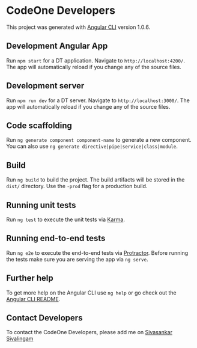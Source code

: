 # CodeOne Developers

This project was generated with [Angular CLI](https://github.com/angular/angular-cli) version 1.0.6.

## Development Angular App

Run `npm start` for a DT application. Navigate to `http://localhost:4200/`. The app will automatically reload if you change any of the source files.

## Development server

Run `npm run dev` for a DT server. Navigate to `http://localhost:3000/`. The app will automatically reload if you change any of the source files.

## Code scaffolding

Run `ng generate component component-name` to generate a new component. You can also use `ng generate directive|pipe|service|class|module`.

## Build

Run `ng build` to build the project. The build artifacts will be stored in the `dist/` directory. Use the `-prod` flag for a production build.

## Running unit tests

Run `ng test` to execute the unit tests via [Karma](https://karma-runner.github.io).

## Running end-to-end tests

Run `ng e2e` to execute the end-to-end tests via [Protractor](http://www.protractortest.org/).
Before running the tests make sure you are serving the app via `ng serve`.

## Further help

To get more help on the Angular CLI use `ng help` or go check out the [Angular CLI README](https://github.com/angular/angular-cli/blob/master/README.md).

## Contact Developers

To contact the CodeOne Developers, please add me on [Sivasankar Sivalingam](https://facebook.com/sivasankar.mahesh)
